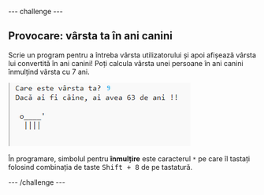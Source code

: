 \--- challenge \---

## Provocare: vârsta ta în ani canini

Scrie un program pentru a întreba vârsta utilizatorului și apoi afișează vârsta lui convertită în ani canini! Poți calcula vârsta unei persoane în ani canini înmulțind vârsta cu 7 ani.

![captură de ecran](images/me-dog-years.png)

În programare, simbolul pentru **înmulțire** este caracterul `*` pe care îl tastați folosind combinația de taste <kbd>Shift + 8</kbd> de pe tastatură.

\--- /challenge \---